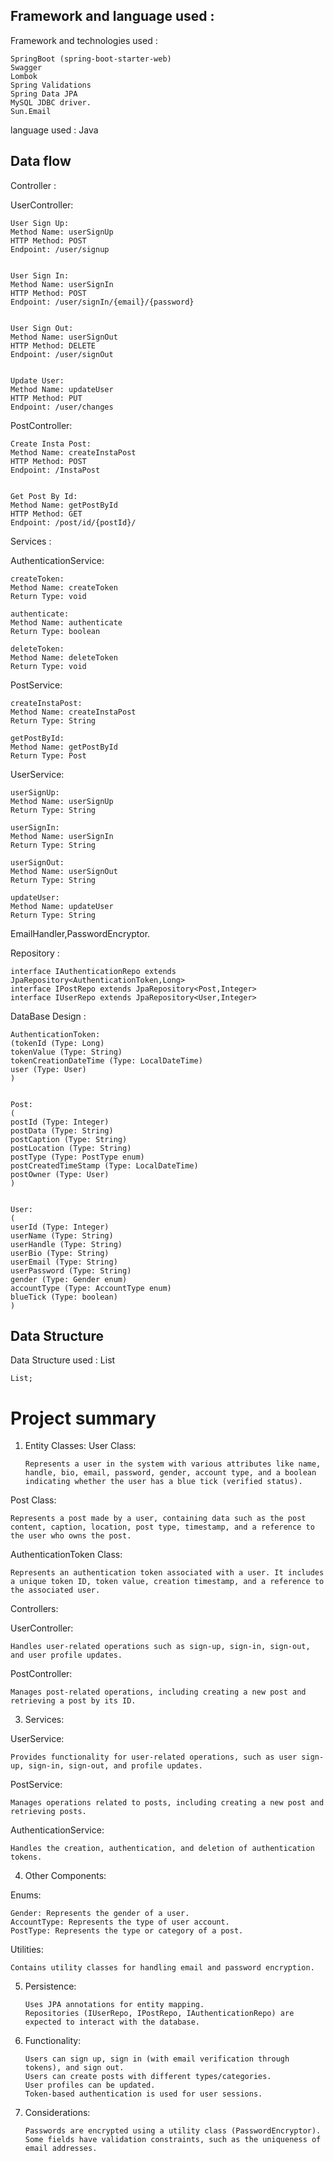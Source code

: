 

## Framework and language used :

Framework and  technologies used : 
   
    SpringBoot (spring-boot-starter-web)
    Swagger
    Lombok
    Spring Validations
    Spring Data JPA
    MySQL JDBC driver.
    Sun.Email


language used :      Java

## Data flow
Controller : 

UserController:

    User Sign Up:
    Method Name: userSignUp
    HTTP Method: POST
    Endpoint: /user/signup


    User Sign In:
    Method Name: userSignIn
    HTTP Method: POST
    Endpoint: /user/signIn/{email}/{password}


    User Sign Out:
    Method Name: userSignOut
    HTTP Method: DELETE
    Endpoint: /user/signOut


    Update User:
    Method Name: updateUser
    HTTP Method: PUT
    Endpoint: /user/changes


PostController:

    Create Insta Post:
    Method Name: createInstaPost
    HTTP Method: POST
    Endpoint: /InstaPost


    Get Post By Id:
    Method Name: getPostById
    HTTP Method: GET
    Endpoint: /post/id/{postId}/


Services : 

AuthenticationService:

    createToken:
    Method Name: createToken
    Return Type: void

    authenticate:
    Method Name: authenticate
    Return Type: boolean

    deleteToken:
    Method Name: deleteToken
    Return Type: void


PostService:

    createInstaPost:
    Method Name: createInstaPost
    Return Type: String

    getPostById:
    Method Name: getPostById
    Return Type: Post


UserService:

    userSignUp:
    Method Name: userSignUp
    Return Type: String

    userSignIn:
    Method Name: userSignIn
    Return Type: String

    userSignOut:
    Method Name: userSignOut
    Return Type: String

    updateUser:
    Method Name: updateUser
    Return Type: String

EmailHandler,PasswordEncryptor.    

           
Repository : 

    interface IAuthenticationRepo extends JpaRepository<AuthenticationToken,Long>
    interface IPostRepo extends JpaRepository<Post,Integer>
    interface IUserRepo extends JpaRepository<User,Integer>
   
    


DataBase Design :

    AuthenticationToken:
    (tokenId (Type: Long)
    tokenValue (Type: String)
    tokenCreationDateTime (Type: LocalDateTime)
    user (Type: User)
    )

 
    Post:
    (
    postId (Type: Integer)
    postData (Type: String)
    postCaption (Type: String)
    postLocation (Type: String)
    postType (Type: PostType enum)
    postCreatedTimeStamp (Type: LocalDateTime)
    postOwner (Type: User)
    )
    

    User:
    (
    userId (Type: Integer)
    userName (Type: String)
    userHandle (Type: String)
    userBio (Type: String)
    userEmail (Type: String)
    userPassword (Type: String)
    gender (Type: Gender enum)
    accountType (Type: AccountType enum)
    blueTick (Type: boolean)
    )
   


## Data Structure
Data Structure used : List    

    List;
    
   

# Project summary

1. Entity Classes:
 User Class:

       Represents a user in the system with various attributes like name, handle, bio, email, password, gender, account type, and a boolean indicating whether the user has a blue tick (verified status).
 Post Class:

    Represents a post made by a user, containing data such as the post content, caption, location, post type, timestamp, and a reference to the user who owns the post.
 AuthenticationToken Class:

    Represents an authentication token associated with a user. It includes a unique token ID, token value, creation timestamp, and a reference to the associated user.

Controllers:

UserController:

    Handles user-related operations such as sign-up, sign-in, sign-out, and user profile updates.

PostController:

    Manages post-related operations, including creating a new post and retrieving a post by its ID.

3. Services:

UserService:

    Provides functionality for user-related operations, such as user sign-up, sign-in, sign-out, and profile updates.

PostService:

    Manages operations related to posts, including creating a new post and retrieving posts.
AuthenticationService:

    Handles the creation, authentication, and deletion of authentication tokens.


4. Other Components:

Enums:

    Gender: Represents the gender of a user.
    AccountType: Represents the type of user account.
    PostType: Represents the type or category of a post.

Utilities:

    Contains utility classes for handling email and password encryption.

5. Persistence:

       Uses JPA annotations for entity mapping.
       Repositories (IUserRepo, IPostRepo, IAuthenticationRepo) are expected to interact with the database.

6. Functionality:

       Users can sign up, sign in (with email verification through tokens), and sign out.
       Users can create posts with different types/categories.
       User profiles can be updated.
       Token-based authentication is used for user sessions.

7. Considerations:

       Passwords are encrypted using a utility class (PasswordEncryptor).
       Some fields have validation constraints, such as the uniqueness of email addresses.



